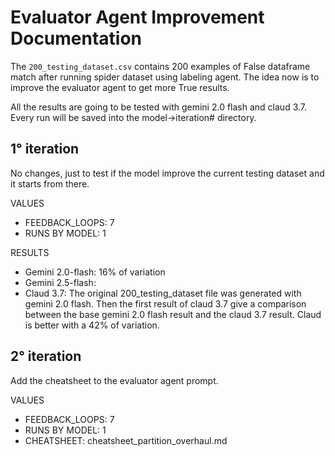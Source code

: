 # Evaluator Agent Improvement Documentation

The `200_testing_dataset.csv` contains 200 examples of False dataframe match after running spider dataset using labeling agent. The idea now is to improve the evaluator agent to get more True results. 

All the results are going to be tested with gemini 2.0 flash and claud 3.7. Every run will be saved into the model->iteration# directory. 

## 1° iteration

No changes, just to test if the model improve the current testing dataset and it starts from there. 

VALUES
- FEEDBACK_LOOPS: 7
- RUNS BY MODEL: 1

RESULTS
- Gemini 2.0-flash: 16% of variation
- Gemini 2.5-flash: 
- Claud 3.7: The original 200_testing_dataset file was generated with gemini 2.0 flash. Then the first result of claud 3.7 give a comparison between the base gemini 2.0 flash result and the claud 3.7 result. Claud is better with a 42% of variation. 
  
## 2° iteration

Add the cheatsheet to the evaluator agent prompt. 

VALUES
- FEEDBACK_LOOPS: 7
- RUNS BY MODEL: 1
- CHEATSHEET: cheatsheet_partition_overhaul.md